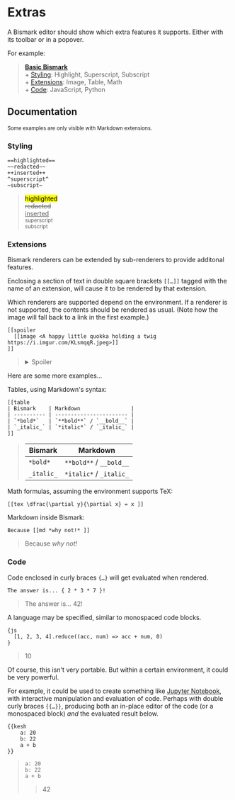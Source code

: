 # Extras

A Bismark editor should show which extra features it supports. Either with its toolbar or in a popover.

For example:

> **[Basic Bismark](/readme.md)**  
> \+ [Styling](#styling): Highlight, Superscript, Subscript  
> \+ [Extensions](#extensions): Image, Table, Math  
> \+ [Code](#code): JavaScript, Python


## Documentation

<sub>Some examples are only visible with Markdown extensions.</sub>


### Styling

	==highlighted==
	~~redacted~~
	++inserted++
	^superscript^
	~subscript~

> <mark>highlighted</mark>  
> <del>redacted</del>  
> <ins>inserted</ins>  
> <sup>superscript</sup>  
> <sub>subscript</sub>


### Extensions

Bismark renderers can be extended by sub-renderers to provide additonal features.

Enclosing a section of text in double square brackets `[[…]]` tagged with the name of an extension, will cause it to be rendered by that extension.

Which renderers are supported depend on the environment. If a renderer is not supported, the contents should be rendered as usual. (Note how the image will fall back to a link in the first example.)

	[[spoiler
	  [[image <A happy little quokka holding a twig https://i.imgur.com/KLsmqqR.jpeg>]]
	]]

> <details>
> <summary>Spoiler</summary>
>   <img title="A happy little quokka holding a twig" src="https://i.imgur.com/KLsmqqR.jpeg"/>
> </details>

Here are some more examples…

Tables, using Markdown's syntax:

	[[table
	| Bismark    | Markdown                |
	| ---------- | ----------------------- |
	| `*bold*`   | `**bold**` / `__bold__` |
	| `_italic_` | `*italic*` / `_italic_` |
	]]

> | Bismark    | Markdown                |
> | ---------- | ----------------------- |
> | `*bold*`   | `**bold**` / `__bold__` |
> | `_italic_` | `*italic*` / `_italic_` |

Math formulas, assuming the environment supports TeX:

	[[tex \dfrac{\partial y}{\partial x} = x ]]

Markdown inside Bismark:

	Because [[md *why not!* ]]

> Because *why not!*


### Code

Code enclosed in curly braces `{…}` will get evaluated when rendered.

	The answer is... { 2 * 3 * 7 }!

> The answer is… 42!

A language may be specified, similar to monospaced code blocks.

	{js
	  [1, 2, 3, 4].reduce((acc, num) => acc + num, 0)
	}

> 10

Of course, this isn't very portable. But within a certain environment, it could be very powerful.

For example, it could be used to create something like [Jupyter Notebook](https://jupyter.org/), with interactive manipulation and evaluation of code. Perhaps with double curly braces `{{…}}`, producing both an in-place editor of the code (or a monospaced block) _and_ the evaluated result below.

	{{kesh
	    a: 20
	    b: 22
	    a + b
	}}

> ```
> a: 20
> b: 22
> a + b
> ```
> > 42
